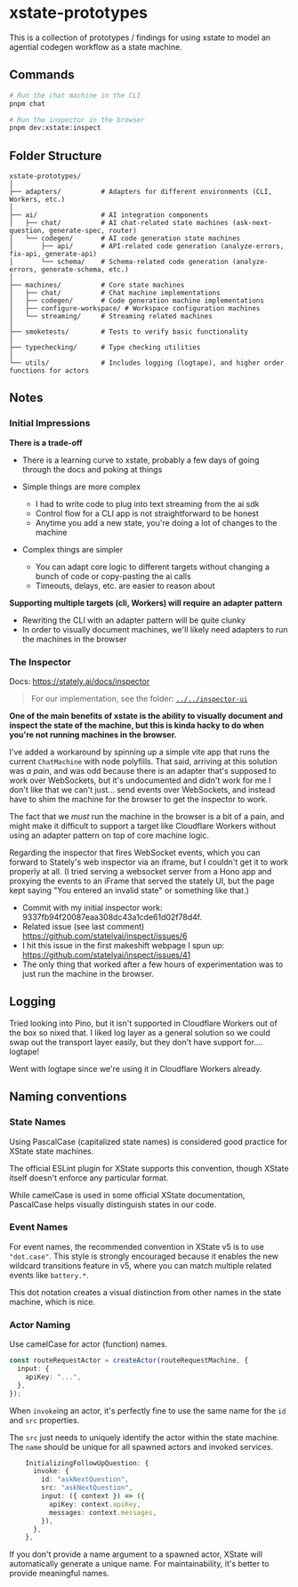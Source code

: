 # xstate-prototypes

This is a collection of prototypes / findings for using xstate to model an agential codegen workflow as a state machine.

## Commands

```sh
# Run the chat machine in the CLI
pnpm chat

# Run the inspector in the browser
pnpm dev:xstate:inspect
```

## Folder Structure

```
xstate-prototypes/
│
├── adapters/          # Adapters for different environments (CLI, Workers, etc.)
│
├── ai/                # AI integration components
│   ├── chat/          # AI chat-related state machines (ask-next-question, generate-spec, router)
│   └── codegen/       # AI code generation state machines
│       ├── api/       # API-related code generation (analyze-errors, fix-api, generate-api)
│       └── schema/    # Schema-related code generation (analyze-errors, generate-schema, etc.)
│
├── machines/          # Core state machines
│   ├── chat/          # Chat machine implementations
│   ├── codegen/       # Code generation machine implementations
│   ├── configure-workspace/ # Workspace configuration machines
│   └── streaming/     # Streaming related machines
│
├── smoketests/        # Tests to verify basic functionality
│
├── typechecking/      # Type checking utilities
│
└── utils/             # Includes logging (logtape), and higher order functions for actors
```

## Notes

### Initial Impressions

**There is a trade-off**

- There is a learning curve to xstate, probably a few days of going through the docs and poking at things

- Simple things are more complex

  - I had to write code to plug into text streaming from the ai sdk
  - Control flow for a CLI app is not straightforward to be honest
  - Anytime you add a new state, you're doing a lot of changes to the machine

- Complex things are simpler
  - You can adapt core logic to different targets without changing a bunch of code or copy-pasting the ai calls
  - Timeouts, delays, etc. are easier to reason about

**Supporting multiple targets (cli, Workers) will require an adapter pattern**

- Rewriting the CLI with an adapter pattern will be quite clunky
- In order to visually document machines, we'll likely need adapters to run the machines in the browser

### The Inspector

Docs: https://stately.ai/docs/inspector

> For our implementation, see the folder: [`../../inspector-ui`](../../inspector-ui)

**One of the main benefits of xstate is the ability to visually document and inspect the state of the machine, but this is kinda hacky to do when you're not running machines in the browser.**

I've added a workaround by spinning up a simple vite app that runs the current `ChatMachine` with node polyfills. That said, arriving at this solution was _a pain_, and was odd because there is an adapter that's supposed to work over WebSockets, but it's undocumented and didn't work for me I don't like that we can't just... send events over WebSockets, and instead have to shim the machine for the browser to get the inspector to work.

The fact that we _must_ run the machine in the browser is a bit of a pain, and might make it difficult to support a target like Cloudflare Workers without using an adapter pattern on top of core machine logic.

Regarding the inspector that fires WebSocket events, which you can forward to Stately's web inspector via an iframe, but I couldn't get it to work properly at all. (I tried serving a websocket server from a Hono app and proxying the events to an iFrame that served the stately UI, but the page kept saying "You entered an invalid state" or something like that.)

- Commit with my initial inspector work: 9337fb94f20087eaa308dc43a1cde61d02f78d4f.
- Related issue (see last comment) https://github.com/statelyai/inspect/issues/6
- I hit this issue in the first makeshift webpage I spun up: https://github.com/statelyai/inspect/issues/41
- The only thing that worked after a few hours of experimentation was to just run the machine in the browser.

## Logging

Tried looking into Pino, but it isn't supported in Cloudflare Workers out of the box so nixed that. I liked log layer as a general solution so we could swap out the transport layer easily, but they don't have support for.... logtape!

Went with logtape since we're using it in Cloudflare Workers already.

## Naming conventions

### State Names

Using PascalCase (capitalized state names) is considered good practice for XState state machines.

The official ESLint plugin for XState supports this convention, though XState itself doesn't enforce any particular format.

While camelCase is used in some official XState documentation, PascalCase helps visually distinguish states in our code.

### Event Names

For event names, the recommended convention in XState v5 is to use `"dot.case"`. This style is strongly encouraged because it enables the new wildcard transitions feature in v5, where you can match multiple related events like `battery.*`.

This dot notation creates a visual distinction from other names in the state machine, which is nice.

### Actor Naming

Use camelCase for actor (function) names.

```ts
const routeRequestActor = createActor(routeRequestMachine, {
  input: {
    apiKey: "...",
  },
});
```

When `invoke`ing an actor, it's perfectly fine to use the same name for the `id` and `src` properties.

The `src` just needs to uniquely identify the actor within the state machine. The `name` should be unique for all spawned actors and invoked services.

```ts
    InitializingFollowUpQuestion: {
      invoke: {
        id: "askNextQuestion",
        src: "askNextQuestion",
        input: ({ context }) => ({
          apiKey: context.apiKey,
          messages: context.messages,
        }),
      },
    },
```

If you don't provide a name argument to a spawned actor, XState will automatically generate a unique name. For maintainability, it's better to provide meaningful names.
